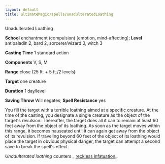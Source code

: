 ```yaml
---
layout: default
title: ultimateMagic/spells/unadulteratedLoathing
---
```

Unadulterated Loathing

**School** enchantment (compulsion) [emotion, mind-affecting]; **Level** antipaladin 2, bard 2, sorcerer/wizard 3, witch 3

**Casting Time** 1 standard action

**Components** V, S, M

**Range** close (25 ft. + 5 ft./2 levels)

**Target** one creature

**Duration** 1 day/level

**Saving Throw** Will negates; **Spell Resistance** yes

You fill the target with a terrible loathing aimed at a specific creature. At the time of the casting, you designate a single creature as the object of the target's revulsion. Thereafter, the target does all it can to remain at least 60 feet away from the object of its loathing. As soon as the target moves within this range, it becomes nauseated until it can again get away from the object of its revulsion. If traveling beyond 60 feet of the object of its loathing would place the target in obvious physical danger, the target can attempt a second save to break the spell's effect.

_Unadulterated loathing_ counters _ [reckless infatuation](recklessInfatuation#_reckless-infatuation)_.

